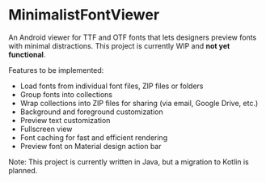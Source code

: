 # MinimalistFontViewer

An Android viewer for TTF and OTF fonts that lets designers preview fonts with minimal distractions. This project is currently WIP and **not yet functional**.

Features to be implemented:
* Load fonts from individual font files, ZIP files or folders
* Group fonts into collections
* Wrap collections into ZIP files for sharing (via email, Google Drive, etc.)
* Background and foreground customization
* Preview text customization
* Fullscreen view
* Font caching for fast and efficient rendering
* Preview font on Material design action bar

Note: This project is currently written in Java, but a migration to Kotlin is planned.
